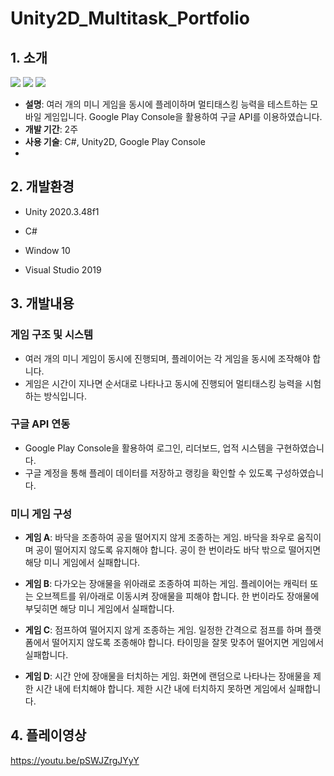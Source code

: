 # Unity2D_Multitask_Portfolio

## 1. 소개
<img src="https://github.com/user-attachments/assets/a4d28239-17a8-4e4b-8d66-21772522df69"/>

<img src="https://github.com/user-attachments/assets/daa79cff-2f51-4eb6-8b52-48e539af6923"/>

<img src="https://github.com/user-attachments/assets/0492aa8c-9e5d-42f6-9d57-790ecfc91326"/>

- **설명**: 여러 개의 미니 게임을 동시에 플레이하며 멀티태스킹 능력을 테스트하는 모바일 게임입니다. Google Play Console을 활용하여 구글 API를 이용하였습니다.
- **개발 기간**: 2주
- **사용 기술**: C#, Unity2D, Google Play Console
- 
## 2. 개발환경
+ Unity 2020.3.48f1
  
+ C#
  
+ Window 10
  
+ Visual Studio 2019
  
## 3. 개발내용
### 게임 구조 및 시스템
- 여러 개의 미니 게임이 동시에 진행되며, 플레이어는 각 게임을 동시에 조작해야 합니다.
- 게임은 시간이 지나면 순서대로 나타나고 동시에 진행되어 멀티태스킹 능력을 시험하는 방식입니다.

### 구글 API 연동
- Google Play Console을 활용하여 로그인, 리더보드, 업적 시스템을 구현하였습니다.
- 구글 계정을 통해 플레이 데이터를 저장하고 랭킹을 확인할 수 있도록 구성하였습니다.

### 미니 게임 구성
- **게임 A**: 바닥을 조종하여 공을 떨어지지 않게 조종하는 게임.
              바닥을 좌우로 움직이며 공이 떨어지지 않도록 유지해야 합니다.
              공이 한 번이라도 바닥 밖으로 떨어지면 해당 미니 게임에서 실패합니다.
  
- **게임 B**: 다가오는 장애물을 위아래로 조종하여 피하는 게임.
              플레이어는 캐릭터 또는 오브젝트를 위/아래로 이동시켜 장애물을 피해야 합니다.
              한 번이라도 장애물에 부딪히면 해당 미니 게임에서 실패합니다.
  
- **게임 C**: 점프하여 떨어지지 않게 조종하는 게임.
              일정한 간격으로 점프를 하며 플랫폼에서 떨어지지 않도록 조종해야 합니다.
              타이밍을 잘못 맞추어 떨어지면 게임에서 실패합니다.
  
- **게임 D**: 시간 안에 장애물을 터치하는 게임.
              화면에 랜덤으로 나타나는 장애물을 제한 시간 내에 터치해야 합니다.
              제한 시간 내에 터치하지 못하면 게임에서 실패합니다.
  
## 4. 플레이영상
https://youtu.be/pSWJZrgJYyY
